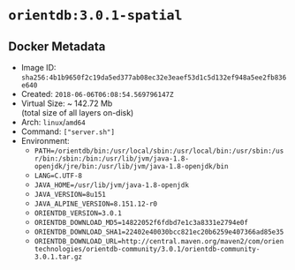 # `orientdb:3.0.1-spatial`

## Docker Metadata

- Image ID: `sha256:4b1b9650f2c19da5ed377ab08ec32e3eaef53d1c5d132ef948a5ee2fb836e640`
- Created: `2018-06-06T06:08:54.569796147Z`
- Virtual Size: ~ 142.72 Mb  
  (total size of all layers on-disk)
- Arch: `linux`/`amd64`
- Command: `["server.sh"]`
- Environment:
  - `PATH=/orientdb/bin:/usr/local/sbin:/usr/local/bin:/usr/sbin:/usr/bin:/sbin:/bin:/usr/lib/jvm/java-1.8-openjdk/jre/bin:/usr/lib/jvm/java-1.8-openjdk/bin`
  - `LANG=C.UTF-8`
  - `JAVA_HOME=/usr/lib/jvm/java-1.8-openjdk`
  - `JAVA_VERSION=8u151`
  - `JAVA_ALPINE_VERSION=8.151.12-r0`
  - `ORIENTDB_VERSION=3.0.1`
  - `ORIENTDB_DOWNLOAD_MD5=14822052f6fdbd7e1c3a8331e2794e0f`
  - `ORIENTDB_DOWNLOAD_SHA1=22402e40030bcc821ec20b6259e407366ad85e35`
  - `ORIENTDB_DOWNLOAD_URL=http://central.maven.org/maven2/com/orientechnologies/orientdb-community/3.0.1/orientdb-community-3.0.1.tar.gz`
